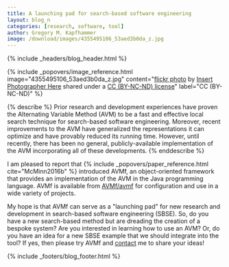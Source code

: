 ```yaml
---
title: A launching pad for search-based software engineering
layout: blog_n
categories: [research, software, tool]
author: Gregory M. Kapfhammer
image: /download/images/4355495106_53aed3b0da_z.jpg
---
```


{% include _headers/blog_header.html %}

<!-- Include header image -->
{% include _popovers/image_reference.html image="4355495106_53aed3b0da_z.jpg" content="<a title='Hot Air Balloon Launch' href='https://flickr.com/photos/inserttitlehere/4355495106'>flickr photo</a> by <a href='https://flickr.com/people/inserttitlehere'>Insert Photographer Here</a> shared under a <a href='https://creativecommons.org/licenses/by-nc-nd/2.0/'>CC (BY-NC-ND) license</a>" label="CC (BY-NC-ND)" %}

{% describe %}
Prior research and development experiences have proven the Alternating Variable Method (AVM) to be a fast and effective
local search technique for search-based software engineering. Moreover, recent improvements to the AVM have generalized
the representations it can optimize and have provably reduced its running time. However, until recently, there has been no
general, publicly-available implementation of the AVM incorporating all of these developments.
{% enddescribe %}

<p>
I am pleased to report that {% include _popovers/paper_reference.html
cite="McMinn2016b" %} introduced AVMf, an object-oriented framework that
provides an implementation of the AVM in the Java programming language. AVMf is
available from <a href="https://github.com/AVMf/avmf">AVMf/avmf</a> for
configuration and use in a wide variety of projects.
</p>

My hope is that AVMf can serve as a "launching pad" for new research and
development in search-based software engineering (SBSE). So, do you have a new
search-based method but are dreading the creation of a bespoke system? Are you
interested in learning how to use an AVM? Or, do you have an idea for a new
SBSE example that we should integrate into the tool? If yes, then please try
AVMf and [contact]({{site.baseurl}}contact/) me to share your ideas!

{% include _footers/blog_footer.html %}
